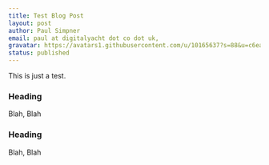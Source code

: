 ```yaml
---
title: Test Blog Post
layout: post
author: Paul Simpner
email: paul at digitalyacht dot co dot uk,
gravatar: https://avatars1.githubusercontent.com/u/10165637?s=88&u=c6ea699fd10c7566bbb6f4c4c18a0abeb7d344cd&v=4
status: published
---
```


This is just a test.

### Heading

Blah, Blah

### Heading

Blah, Blah
